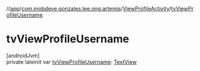 //[app](../../../index.md)/[com.mobdeve.gonzales.lee.ong.artemis](../index.md)/[ViewProfileActivity](index.md)/[tvViewProfileUsername](tv-view-profile-username.md)

# tvViewProfileUsername

[androidJvm]\
private lateinit var [tvViewProfileUsername](tv-view-profile-username.md): [TextView](https://developer.android.com/reference/kotlin/android/widget/TextView.html)
